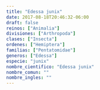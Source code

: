 ```yaml
---
title: "Edessa junix"
date: 2017-08-18T20:46:32-06:00
draft: false
reinos: ["Animalia"]
divisiones: ["Arthropoda"]
clases: ["Insecta"]
ordenes: ["Hemiptera"]
familias: ["Pentatomidae"]
generos: ["Edessa"]
especie: "junix"
nombre_cientifico: "Edessa junix"
nombre_comun: ""
nombre_ingles: ""
---
```

